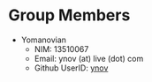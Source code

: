 Group Members
=============

-   Yomanovian
    -   NIM: 13510067
    -   Email: ynov (at) live (dot) com
    -   Github UserID: [ynov](https://github.com/ynov/)

